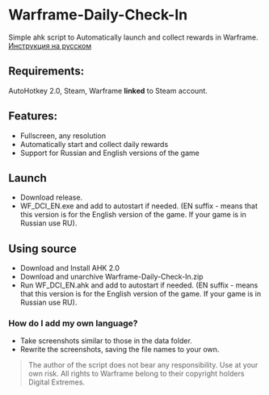 # Warframe-Daily-Check-In 
Simple ahk script to Automatically launch and collect rewards in Warframe. [Инструкция на русском](https://github.com/MotiasNotMe/Warframe-Daily-Check-In/blob/main/%D0%9F%D1%80%D0%BE%D1%87%D1%82%D0%B8%D0%9C%D0%B5%D0%BD%D1%8F.md)

## Requirements:
AutoHotkey 2.0, Steam, Warframe __linked__ to Steam account.

## Features:
- Fullscreen, any resolution
- Automatically start and collect daily rewards
- Support for Russian and English versions of the game

## Launch
- Download release.
- WF_DCI_EN.exe and add to autostart if needed. (EN suffix - means that this version is for the English version of the game. If your game is in Russian use RU).

## Using source
- Download and Install AHK 2.0
- Download and unarchive Warframe-Daily-Check-In.zip
- Run WF_DCI_EN.ahk and add to autostart if needed. (EN suffix - means that this version is for the English version of the game. If your game is in Russian use RU).

### How do I add my own language?
- Take screenshots similar to those in the data folder.
- Rewrite the screenshots, saving the file names to your own.

> The author of the script does not bear any responsibility. Use at your own risk.
All rights to Warframe belong to their copyright holders Digital Extremes.
